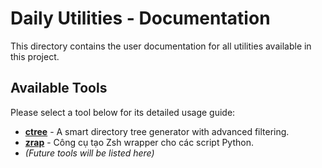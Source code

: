 # Daily Utilities - Documentation

This directory contains the user documentation for all utilities available in this project.

## Available Tools

Please select a tool below for its detailed usage guide:

* [**ctree**](./tools/ctree.md) - A smart directory tree generator with advanced filtering.
* [**zrap**](./tools/zrap.md) - Công cụ tạo Zsh wrapper cho các script Python.
* *(Future tools will be listed here)*
